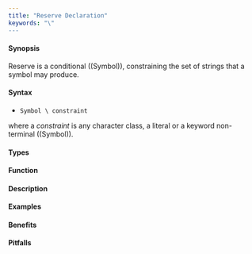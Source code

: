 ```yaml
---
title: "Reserve Declaration"
keywords: "\"
---
```


#### Synopsis

Reserve is a conditional ((Symbol)), constraining the set of strings that a symbol may produce.

#### Syntax

*  `Symbol \ constraint`


where a _constraint_ is any character class, a literal or a keyword non-terminal ((Symbol)).

#### Types

#### Function

#### Description

#### Examples

#### Benefits

#### Pitfalls

